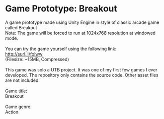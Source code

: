 # Game Prototype: Breakout
A game prototype made using Unity Engine in style of classic arcade game called Breakout<br/>
Note: The game will be forced to run at 1024x768 resolution at windowed mode. <br/>
<br/>
You can try the game yourself using the following link:<br/>
http://surl.li/folww<br/>
(Filesize: ~15MB, Compressed)
<br/><br/>
This game was solo a UTB project. It was one of my first few games I ever developed. The repository only contains the source code. Other asset files are not included.<br/>
<br/>
Game title: <br/>
Breakout<br/>
<br/>
Game genre:<br/>
Action<br/>
<br/>

